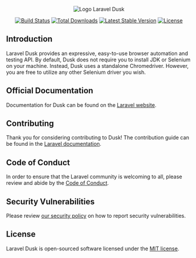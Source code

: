 <p align="center"><img src="/art/logo.svg" alt="Logo Laravel Dusk"></p>

<p align="center">
<a href="https://github.com/laravel/dusk/actions"><img src="https://github.com/laravel/dusk/workflows/tests/badge.svg" alt="Build Status"></a>
<a href="https://packagist.org/packages/laravel/dusk"><img src="https://img.shields.io/packagist/dt/laravel/dusk" alt="Total Downloads"></a>
<a href="https://packagist.org/packages/laravel/dusk"><img src="https://img.shields.io/packagist/v/laravel/dusk" alt="Latest Stable Version"></a>
<a href="https://packagist.org/packages/laravel/dusk"><img src="https://img.shields.io/packagist/l/laravel/dusk" alt="License"></a>
</p>

## Introduction

Laravel Dusk provides an expressive, easy-to-use browser automation and testing API. By default, Dusk does not require you to install JDK or Selenium on your machine. Instead, Dusk uses a standalone Chromedriver. However, you are free to utilize any other Selenium driver you wish.

## Official Documentation

Documentation for Dusk can be found on the [Laravel website](https://laravel.com/docs/dusk).

## Contributing

Thank you for considering contributing to Dusk! The contribution guide can be found in the [Laravel documentation](https://laravel.com/docs/contributions).

## Code of Conduct

In order to ensure that the Laravel community is welcoming to all, please review and abide by the [Code of Conduct](https://laravel.com/docs/contributions#code-of-conduct).

## Security Vulnerabilities

Please review [our security policy](https://github.com/laravel/dusk/security/policy) on how to report security vulnerabilities.

## License

Laravel Dusk is open-sourced software licensed under the [MIT license](LICENSE.md).
